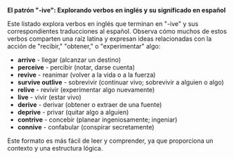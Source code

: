 

**El patrón "-ive": Explorando verbos en inglés y su significado en español**

Este listado explora verbos en inglés que terminan en "-ive" y sus correspondientes traducciones al español. Observa cómo muchos de estos verbos comparten una raíz latina y expresan ideas relacionadas con la acción de "recibir," "obtener," o "experimentar" algo:

*   **arrive** - llegar (alcanzar un destino)
*   **perceive** - percibir (notar, darse cuenta)
*   **revive** - reanimar (volver a la vida o a la fuerza)
*   **survive   outlive** - sobrevivir (continuar vivo; sobrevivir a alguien o algo)
*   **relive** - revivir (experimentar algo nuevamente)
*   **live** - vivir (estar vivo)
*   **derive** - derivar (obtener o extraer de una fuente)
*   **deprive** - privar (quitar algo a alguien)
*   **contrive** - concebir (planear ingeniosamente; ingeniar)
*   **connive** - confabular (conspirar secretamente)

Este formato es más fácil de leer y comprender, ya que proporciona un contexto y una estructura lógica.